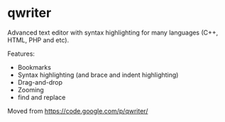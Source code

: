 # qwriter
Advanced text editor with syntax highlighting for many languages (C++, HTML, PHP and etc).

Features:
- Bookmarks
- Syntax highlighting (and brace and indent highlighting)
- Drag-and-drop
- Zooming
- find and replace

Moved from https://code.google.com/p/qwriter/
